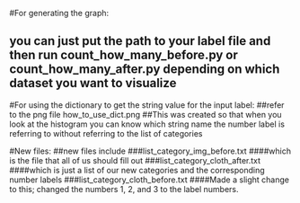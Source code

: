 #For generating the graph: 
## you can just put the path to your label file and then run count_how_many_before.py or count_how_many_after.py depending on which dataset you want to visualize

#For using the dictionary to get the string value for the input label: 
##refer to the png file how_to_use_dict.png
##This was created so that when you look at the histogram you can know which string name the number label is referring to without referring to the list of categories

#New files: 
##new files include 
###list_category_img_before.txt 
####which is the file that all of us should fill out 
###list_category_cloth_after.txt
####which is just a list of our new categories and the corresponding number labels
###list_category_cloth_before.txt
####Made a slight change to this; changed the numbers 1, 2, and 3 to the label numbers. 



